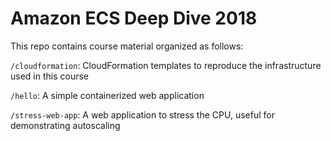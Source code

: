 # Amazon ECS Deep Dive 2018

This repo contains course material organized as follows:

`/cloudformation`: CloudFormation templates to reproduce the infrastructure used in this course

`/hello`: A simple containerized web application

`/stress-web-app`: A web application to stress the CPU, useful for demonstrating autoscaling
